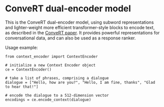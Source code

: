 # ConveRT dual-encoder model

This is the ConveRT dual-encoder model, using subword representations and lighter-weight more efficient transformer-style blocks to encode text, as described in the [ConveRT paper](https://arxiv.org/abs/1911.03688). It provides powerful representations for conversational data, and can also be used as a response ranker. 


Usage example:
```
from context_encoder import ContextEncoder

# initialize a new Context Encoder object
ce = ContextEncoder()

# take a list of phrases, comprising a dialogue
dialogue = ["Hello, how are you?", "Hello, I am fine, thanks", "Glad to hear that!"]

# encode the dialogue to a 512-dimension vector
encodings = ce.encode_context(dialogue)

```
